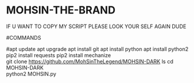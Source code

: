 # MOHSIN-THE-BRAND
IF U WANT TO COPY MY SCRIPT PLEASE LOOK YOUR SELF AGAIN DUDE 

#COMMANDS 

#apt update 
apt upgrade 
apt install git 
apt install python 
apt install python2 
pip2 install requests
pip2 install mechanize  
git clone https://github.com/MohSinTheLegend/MOHSIN-DARK 
ls 
cd MOHSIN-DARK  
python2 MOHSIN.py
